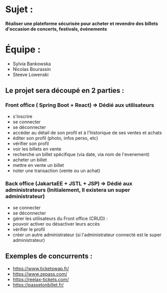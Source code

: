 # Sujet :
**Réaliser une plateforme sécurisée pour acheter et revendre des billets d'occasion de concerts, festivals, événements**

# Équipe :
* Sylvia Bankowska
* Nicolas Bourassin
* Steeve Lowenski


## Le projet sera découpé en 2 parties :

### Front office ( Spring Boot + React)               => Dédié aux utilisateurs
* s'inscrire
* se connecter
* se déconnecter
* accéder au détail de son profil et à l'historique de ses ventes et achats
* éditer son profil (photo, infos perso, etc)
* vérifier son profil
* voir les billets en vente
* recherche un billet spécifique (via date, via nom de l'evenement)
* acheter un billet
* mettre en vente un billet
* noter une transaction (vente ou un achat)

### Back office (JakartaEE + JSTL + JSP)                     => Dédié aux administrateurs (Initialement, Il existera un super administrateur)
* se connecter
* se déconnecter
* gérer les utilisateurs du Front office (CRUD) :
* pouvoir activer ou désactiver leurs accès
* vérifier le profil
* créer un autre administrateur (si l'administrateur connecté est le super administrateur)

## Exemples de concurrents :
* https://www.ticketswap.fr/
* https://www.zepass.com/
* https://reelax-tickets.com/
* https://passetonbillet.fr/